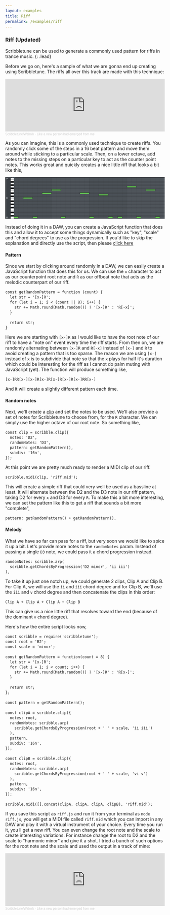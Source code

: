 ```yaml
---
layout: examples
title: Riff
permalink: /examples/riff
---
```


### Riff (Updated)

Scribbletune can be used to generate a commonly used pattern for riffs in trance music.
{: .lead}

Before we go on, here's a sample of what we are gonna end up creating using Scribbletune. The riffs all over this track are made with this technique:

<iframe width="100%" height="166" scrolling="no" frameborder="no" allow="autoplay" src="https://w.soundcloud.com/player/?url=https%3A//api.soundcloud.com/tracks/812276926&color=%23080404&auto_play=false&hide_related=false&show_comments=true&show_user=true&show_reposts=false&show_teaser=true"></iframe><div style="font-size: 10px; color: #cccccc;line-break: anywhere;word-break: normal;overflow: hidden;white-space: nowrap;text-overflow: ellipsis; font-family: Interstate,Lucida Grande,Lucida Sans Unicode,Lucida Sans,Garuda,Verdana,Tahoma,sans-serif;font-weight: 100;"><a href="https://soundcloud.com/scribbletune" title="Scribbletune/Walmik" target="_blank" style="color: #cccccc; text-decoration: none;">Scribbletune/Walmik</a> · <a href="https://soundcloud.com/scribbletune/like-a-new-person-had-emerged-from-me" title="Like a new person had emerged from me" target="_blank" style="color: #cccccc; text-decoration: none;">Like a new person had emerged from me</a></div>

As you can imagine, this is a commonly used technique to create riffs. You randomly click some of the steps in a 16 beat pattern and move them around while sticking to a particular scale. Then, on a lower octave, add notes to the missing steps on a particular key to act as the counter point notes. This works great and quickly creates a nice little riff that looks a bit like this,

![Quarter notes](/images/riff-piano-roll.png)

Instead of doing it in a DAW, you can create a JavaScript function that does this and allow it to accept some things dynamically such as "key", "scale" and "chord degrees" to use as the progression. If you'd like to skip the explanation and directly use the script, then please [click here](https://gist.github.com/walmik/f3d2a0557810c68fa2e40ecff9f32343)

#### Pattern

Since we start by clicking around randomly in a DAW, we can easily create a JavaScript function that does this for us. We can use the `x` character to act as our counterpoint root note and `R` as our offbeat note that acts as the melodic counterpart of our riff.

```
const getRandomPattern = function (count) {
  let str = '[x-]R';
  for (let i = 1; i < (count || 8); i++) {
    str += Math.round(Math.random()) ? '[x-]R' : 'R[-x]';
  }

  return str;
}
```

Here we are starting with `[x-]R` as I would like to have the root note of our riff to have a "note on" event every time the riff starts. From then on, we are randomly alternating between `[x-]R` and `R[-x]` instead of `[x-]` and `R` to avoid creating a pattern that is too sparse. The reason we are using `[x-]` instead of `x` is to subdivide that note so that the `x` plays for half it's duration which could be interesting for the riff as I cannot do palm muting with JavaScript (yet). The function will produce something like,

```
[x-]RR[x-][x-]R[x-]R[x-]R[x-]R[x-]RR[x-]
```

And it will create a slightly different pattern each time.

#### Random notes

Next, we'll create a [clip](/documentation/clip) and set the notes to be used. We'll also provide a set of notes for Scribbletune to choose from, for the `R` character. We can simply use the higher octave of our root note. So something like,

```
const clip = scribble.clip({
  notes: 'D2',
  randomNotes: 'D3',
  pattern: getRandomPattern(),
  subdiv: '16n',
});
```

At this point we are pretty much ready to render a MIDI clip of our riff.

```
scribble.midi(clip, 'riff.mid');
```

This will create a simple riff that could very well be used as a bassline at least. It will alternate between the D2 and the D3 note in our riff pattern, taking D2 for every `x` and D3 for every `R`. To make this a bit more interesting, we can set the pattern like this to get a riff that sounds a bit more "complete",

```
pattern: getRandomPattern() + getRandomPattern(),
```

#### Melody

What we have so far can pass for a riff, but very soon we would like to spice it up a bit. Let's provide more notes to the `randomNotes` param. Instead of passing a single `D3` note, we could pass it a chord progression instead.

```
randomNotes: scribble.arp(
  scribble.getChordsByProgression('D2 minor', 'ii iii')
),
```

To take it up just one notch up, we could generate 2 clips, Clip A and Clip B. For Clip A, we will use the `ii` and `iii` chord degree and for Clip B, we'll use the `iii` and `v` chord degree and then concatenate the clips in this order:

```
Clip A + Clip A + Clip A + Clip B
```

This can give us a nice little riff that resolves toward the end (because of the dominant `v` chord degree).

Here's how the entire script looks now,

```
const scribble = require('scribbletune');
const root = 'B2';
const scale = 'minor';

const getRandomPattern = function(count = 8) {
  let str = '[x-]R';
  for (let i = 1; i < count; i++) {
    str += Math.round(Math.random()) ? '[x-]R' : 'R[x-]';
  }

  return str;
};

const pattern = getRandomPattern();

const clipA = scribble.clip({
  notes: root,
  randomNotes: scribble.arp(
    scribble.getChordsByProgression(root + ' ' + scale, 'ii iii')
  ),
  pattern,
  subdiv: '16n',
});

const clipB = scribble.clip({
  notes: root,
  randomNotes: scribble.arp(
    scribble.getChordsByProgression(root + ' ' + scale, 'vi v')
  ),
  pattern,
  subdiv: '16n',
});

scribble.midi([].concat(clipA, clipA, clipA, clipB), 'riff.mid');

```

If you save this script as `riff.js` and run it from your terminal as `node riff.js`, you will get a MIDI file called `riff.mid` which you can import in any DAW and play it with a virtual instrument of your choice. Every time you run it, you ll get a new riff. You can even change the root note and the scale to create interesting variations. For instance change the root to D2 and the scale to "harmonic minor" and give it a shot. I tried a bunch of such options for the root note and the scale and used the output in a track of mine:

<iframe width="100%" height="166" scrolling="no" frameborder="no" allow="autoplay" src="https://w.soundcloud.com/player/?url=https%3A//api.soundcloud.com/tracks/812276926&color=%23080404&auto_play=false&hide_related=false&show_comments=true&show_user=true&show_reposts=false&show_teaser=true"></iframe><div style="font-size: 10px; color: #cccccc;line-break: anywhere;word-break: normal;overflow: hidden;white-space: nowrap;text-overflow: ellipsis; font-family: Interstate,Lucida Grande,Lucida Sans Unicode,Lucida Sans,Garuda,Verdana,Tahoma,sans-serif;font-weight: 100;"><a href="https://soundcloud.com/scribbletune" title="Scribbletune/Walmik" target="_blank" style="color: #cccccc; text-decoration: none;">Scribbletune/Walmik</a> · <a href="https://soundcloud.com/scribbletune/like-a-new-person-had-emerged-from-me" title="Like a new person had emerged from me" target="_blank" style="color: #cccccc; text-decoration: none;">Like a new person had emerged from me</a></div>
